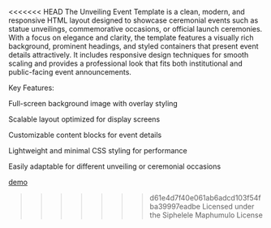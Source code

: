 <<<<<<< HEAD
The Unveiling Event Template is a clean, modern, and responsive HTML layout designed to showcase ceremonial events such as statue unveilings, commemorative occasions, or official launch ceremonies. With a focus on elegance and clarity, the template features a visually rich background, prominent headings, and styled containers that present event details attractively. It includes responsive design techniques for smooth scaling and provides a professional look that fits both institutional and public-facing event announcements.

Key Features:

Full-screen background image with overlay styling

Scalable layout optimized for display screens

Customizable content blocks for event details

Lightweight and minimal CSS styling for performance

Easily adaptable for different unveiling or ceremonial occasions


[demo](https://unveiling-event-template.glitch.me/)

>>>>>>> d61e4d7f40e061ab6adcd103f54fba39997eadbe
Licensed under the Siphelele Maphumulo License
